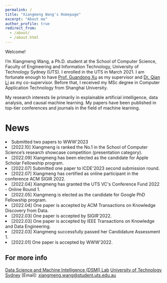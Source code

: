 ```yaml
---
permalink: /
title: "Xiangmeng Wang's Homepage"
excerpt: "About me"
author_profile: true
redirect_from: 
  - /about/
  - /about.html
---
```

Welcome!

I’m Xiangmeng Wang, a Ph.D. student at the School of Computer Science, Faculty of Engineering and Information Technology, University of Technology Sydney (UTS). I enrolled in the UTS in March 2021. I am fortunate enough to have [Prof. Guandong Xu](https://profiles.uts.edu.au/Guandong.Xu) as my supervisor and [Dr. Qian Li](https://sites.google.com/view/qian/) as my co-supervisor. Before that, I received my MSc degree in Computer Application Technology from Shanghai University.

My research interests lie primarily in explainable artificial intelligence, data analysis, and causal machine learning. My papers have been published in top-tier conferences and journals in the field of machine learning.

News
======
<li>Submitted two papers to WWW'2023</li>
<li>[2022.10] Xiangmeng is ranked the No.1 in the School of Computer Science’s research showcase competition (presentation category).</li>
<li>[2022.09] Xiangmeng has been elected as the candidate for Apple Scholar Fellowship program.</li>
<li>[2022.07] Submitted one paper to ICDE'2023 second submission round.</li>
<li>[2022.07] Xiangmeng has certified as online participant in the conference ACM SIGIR 2022.</li>
<li>[2022.04] Xiangmeng has granted the UTS VC's Conference Fund 2022 - Online Round 1.</li></li>
<li>[2022.05] Xiangmeng is elected as the candidate for Google PhD Fellowship program.</li>
<li>[2022.04] One paper is accepted by ACM Transactions on Knowledge Discovery from Data.</li>
<li>[2022.03] One paper is accepted by SIGIR'2022.</li>
<li>[2022.03] One paper is accepted by IEEE Transactions on Knowledge and Data Engineering.</li>
<li>[2022.03] Xiangmeng successfully passed her Candidature Assessment 1.</li>
<li>[2022.01] One paper is accepted by WWW'2022.


For more info
------
[Data Science and Machine Intelligence (DSMI) Lab](http://dsmi.tech/)
[University of Technology Sydney](https://www.uts.edu.au/)
[Email]: xiangmeng.wang@student.uts.edu.au
